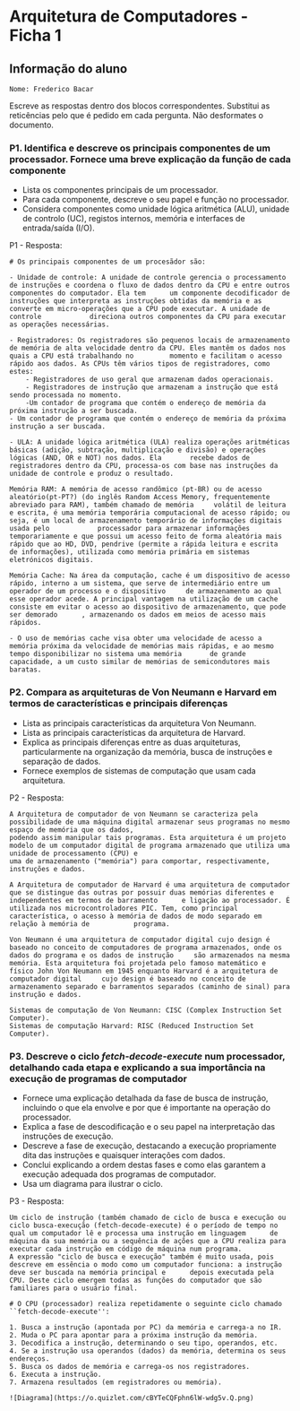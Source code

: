 # Arquitetura de Computadores - Ficha 1

## Informação do aluno

    Nome: Frederico Bacar

Escreve as respostas dentro dos blocos correspondentes.
Substitui as reticências pelo que é pedido em cada pergunta.
Não desformates o documento.

### P1. Identifica e descreve os principais componentes de um processador. Fornece uma breve explicação da função de cada componente

- Lista os componentes principais de um processador.
- Para cada componente, descreve o seu papel e função no processador.
- Considera componentes como unidade lógica aritmética (ALU), unidade de controlo (UC), registos internos, memória e interfaces de entrada/saída (I/O).

P1 - Resposta:

    # Os principais componentes de um procesãdor são:
    
    - Unidade de controle: A unidade de controle gerencia o processamento de instruções e coordena o fluxo de dados dentro da CPU e entre outros componentes do computador. Ela tem      um componente decodificador de instruções que interpreta as instruções obtidas da memória e as converte em micro-operações que a CPU pode executar. A unidade de controle            direciona outros componentes da CPU para executar as operações necessárias.
    
    - Registradores: Os registradores são pequenos locais de armazenamento de memória de alta velocidade dentro da CPU. Eles mantêm os dados nos quais a CPU está trabalhando no         momento e facilitam o acesso rápido aos dados. As CPUs têm vários tipos de registradores, como estes:
        - Registradores de uso geral que armazenam dados operacionais.
        - Registradores de instrução que armazenam a instrução que está sendo processada no momento.
        -Um contador de programa que contém o endereço de memória da próxima instrução a ser buscada.
    - Um contador de programa que contém o endereço de memória da próxima instrução a ser buscada.

    - ULA: A unidade lógica aritmética (ULA) realiza operações aritméticas básicas (adição, subtração, multiplicação e divisão) e operações lógicas (AND, OR e NOT) nos dados. Ela       recebe dados de registradores dentro da CPU, processa-os com base nas instruções da unidade de controle e produz o resultado.

    Memória RAM: A memória de acesso randômico (pt-BR) ou de acesso aleatório(pt-PT?) (do inglês Random Access Memory, frequentemente abreviado para RAM), também chamado de memória     volátil de leitura e escrita, é uma memória temporária computacional de acesso rápido; ou seja, é um local de armazenamento temporário de informações digitais usada pelo            processador para armazenar informações temporariamente e que possui um acesso feito de forma aleatória mais rápido que ao HD, DVD, pendrive (permite a rápida leitura e escrita      de informações), utilizada como memória primária em sistemas eletrónicos digitais.

    Memória Cache: Na área da computação, cache é um dispositivo de acesso rápido, interno a um sistema, que serve de intermediário entre um operador de um processo e o dispositivo     de armazenamento ao qual esse operador acede. A principal vantagem na utilização de um cache consiste em evitar o acesso ao dispositivo de armazenamento, que pode ser demorado      , armazenando os dados em meios de acesso mais rápidos.

    - O uso de memórias cache visa obter uma velocidade de acesso a memória próxima da velocidade de memórias mais rápidas, e ao mesmo tempo disponibilizar no sistema uma memória       de grande capacidade, a um custo similar de memórias de semicondutores mais baratas.
    
 


### P2. Compara as arquiteturas de Von Neumann e Harvard em termos de características e principais diferenças

- Lista as principais características da arquitetura Von Neumann.
- Lista as principais características da arquitetura de Harvard.
- Explica as principais diferenças entre as duas arquiteturas, particularmente na organização da memória, busca de instruções e separação de dados.
- Fornece exemplos de sistemas de computação que usam cada arquitetura.

P2 - Resposta:

    A Arquitetura de computador de von Neumann se caracteriza pela possibilidade de uma máquina digital armazenar seus programas no mesmo espaço de memória que os dados,
    podendo assim manipular tais programas. Esta arquitetura é um projeto modelo de um computador digital de programa armazenado que utiliza uma unidade de processamento (CPU) e
    uma de armazenamento ("memória") para comportar, respectivamente, instruções e dados.
    
    A Arquitetura de computador de Harvard é uma arquitetura de computador que se distingue das outras por possuir duas memórias diferentes e independentes em termos de barramento      e ligação ao processador. É utilizada nos microcontroladores PIC. Tem, como principal característica, o acesso à memória de dados de modo separado em relação à memória de           programa.

    Von Neumann é uma arquitetura de computador digital cujo design é baseado no conceito de computadores de programa armazenados, onde os dados do programa e os dados de instrução     são armazenados na mesma memória. Esta arquitetura foi projetada pelo famoso matemático e físico John Von Neumann em 1945 enquanto Harvard é a arquitetura de computador digital     cujo design é baseado no conceito de armazenamento separado e barramentos separados (caminho de sinal) para instrução e dados.

    Sistemas de computação de Von Neumann: CISC (Complex Instruction Set Computer).
    Sistemas de computação Harvard: RISC (Reduced Instruction Set Computer).


### P3. Descreve o ciclo *fetch-decode-execute* num processador, detalhando cada etapa e explicando a sua importância na execução de programas de computador

- Fornece uma explicação detalhada da fase de busca de instrução, incluindo o que ela envolve e por que é importante na operação do processador.
- Explica a fase de descodificação e o seu papel na interpretação das instruções de execução.
- Descreve a fase de execução, destacando a execução propriamente dita das instruções e quaisquer interações com dados.
- Conclui explicando a ordem destas fases e como elas garantem a execução adequada dos programas de computador.
- Usa um diagrama para ilustrar o ciclo.

P3 - Resposta:

    Um ciclo de instrução (também chamado de ciclo de busca e execução ou ciclo busca-execução (fetch-decode-execute) é o período de tempo no qual um computador lê e processa uma instrução em linguagem      de máquina da sua memória ou a sequência de ações que a CPU realiza para executar cada instrução em código de máquina num programa.
    A expressão "ciclo de busca e execução" também é muito usada, pois descreve em essência o modo como um computador funciona: a instrução deve ser buscada na memória principal e      depois executada pela CPU. Deste ciclo emergem todas as funções do computador que são familiares para o usuário final.

    # O CPU (processador) realiza repetidamente o seguinte ciclo chamado ``fetch-decode-execute'':

    1. Busca a instrução (apontada por PC) da memória e carrega-a no IR.
    2. Muda o PC para apontar para a próxima instrução da memória.
    3. Decodifica a instrução, determinando o seu tipo, operandos, etc.
    4. Se a instrução usa operandos (dados) da memória, determina os seus endereços.
    5. Busca os dados de memória e carrega-os nos registradores.
    6. Executa a instrução.
    7. Armazena resultados (em registradores ou memória).

    ![Diagrama](https://o.quizlet.com/cBYTeCQFphn6lW-wdg5v.Q.png)

    
    
